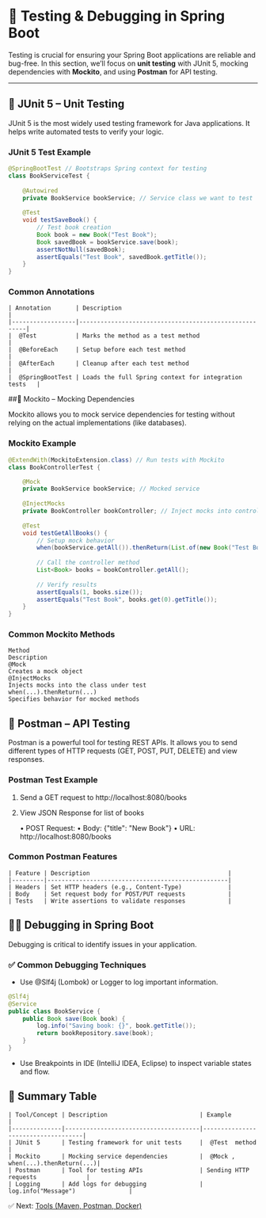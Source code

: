 # 🧪 Testing & Debugging in Spring Boot

Testing is crucial for ensuring your Spring Boot applications are reliable and bug-free. In this section, we’ll focus on **unit testing** with JUnit 5, mocking dependencies with **Mockito**, and using **Postman** for API testing.

---

## 🧠 JUnit 5 – Unit Testing

JUnit 5 is the most widely used testing framework for Java applications. It helps write automated tests to verify your logic.

###  JUnit 5 Test Example

```java
@SpringBootTest // Bootstraps Spring context for testing
class BookServiceTest {
    
    @Autowired
    private BookService bookService; // Service class we want to test
    
    @Test
    void testSaveBook() {
        // Test book creation
        Book book = new Book("Test Book");
        Book savedBook = bookService.save(book);
        assertNotNull(savedBook);
        assertEquals("Test Book", savedBook.getTitle());
    }
}
```
###  Common Annotations
```text
| Annotation       | Description                                           |
|------------------|-------------------------------------------------------|
|  @Test           | Marks the method as a test method                     |
|  @BeforeEach     | Setup before each test method                         |
|  @AfterEach      | Cleanup after each test method                        |
|  @SpringBootTest | Loads the full Spring context for integration tests   |
```

##🧪 Mockito – Mocking Dependencies

Mockito allows you to mock service dependencies for testing without relying on the actual implementations (like databases).

### Mockito Example
```java
@ExtendWith(MockitoExtension.class) // Run tests with Mockito
class BookControllerTest {

    @Mock
    private BookService bookService; // Mocked service
    
    @InjectMocks
    private BookController bookController; // Inject mocks into controller
    
    @Test
    void testGetAllBooks() {
        // Setup mock behavior
        when(bookService.getAll()).thenReturn(List.of(new Book("Test Book")));
        
        // Call the controller method
        List<Book> books = bookController.getAll();
        
        // Verify results
        assertEquals(1, books.size());
        assertEquals("Test Book", books.get(0).getTitle());
    }
}
```

### Common Mockito Methods
```text
Method
Description
@Mock
Creates a mock object
@InjectMocks
Injects mocks into the class under test
when(...).thenReturn(...)
Specifies behavior for mocked methods

```

## 🧪 Postman – API Testing

Postman is a powerful tool for testing REST APIs. It allows you to send different types of HTTP requests (GET, POST, PUT, DELETE) and view responses.

###  Postman Test Example
1.	Send a GET request to http://localhost:8080/books
2.	View JSON Response for list of books

	•	POST Request:
	•	Body: {"title": "New Book"}
	•	URL: http://localhost:8080/books

###  Common Postman Features
```text
| Feature | Description                                       |
|---------|---------------------------------------------------|
| Headers | Set HTTP headers (e.g., Content-Type)             |
| Body    | Set request body for POST/PUT requests            |
| Tests   | Write assertions to validate responses            | 
```

## 🧑‍🔧 Debugging in Spring Boot

Debugging is critical to identify issues in your application.

### ✅ Common Debugging Techniques
-	Use @Slf4j (Lombok) or Logger to log important information.
```java
@Slf4j
@Service
public class BookService {
    public Book save(Book book) {
        log.info("Saving book: {}", book.getTitle());
        return bookRepository.save(book);
    }
}
```
-	Use Breakpoints in IDE (IntelliJ IDEA, Eclipse) to inspect variable states and flow.

## 📌 Summary Table
```text
| Tool/Concept | Description                          | Example                            |
|--------------|--------------------------------------|------------------------------------|
| JUnit 5      | Testing framework for unit tests     |  @Test  method                     |
| Mockito      | Mocking service dependencies         |  @Mock ,  when(...).thenReturn(...)|
| Postman      | Tool for testing APIs                | Sending HTTP requests              |
| Logging      | Add logs for debugging               |  log.info("Message")               |

```

✅  Next: [Tools (Maven, Postman, Docker)](Tools.md)